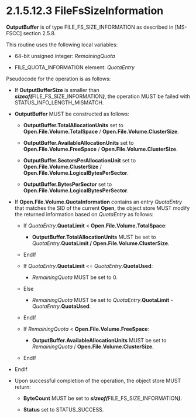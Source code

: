 <html dir="LTR" xmlns:mshelp="http://msdn.microsoft.com/mshelp" xmlns:ddue="http://ddue.schemas.microsoft.com/authoring/2003/5" xmlns:xlink="http://www.w3.org/1999/xlink" xmlns:tool="http://www.microsoft.com/tooltip">
    <head>
        <meta http-equiv="Content-Type" content="text/html; CHARSET=utf-8"></meta>
        <meta name="save" content="history"></meta>
        <title>2.1.5.12.3 FileFsSizeInformation</title>
        <xml>
            <mshelp:toctitle title="2.1.5.12.3 FileFsSizeInformation"></mshelp:toctitle>
            <mshelp:rltitle title="[MS-FSA]: FileFsSizeInformation"></mshelp:rltitle>
            <mshelp:keyword index="A" term="a3c2b645-c4ef-4853-a21b-f1b21e9c1478"></mshelp:keyword>
            <mshelp:attr name="DCSext.ContentType" value="open specification"></mshelp:attr>
            <mshelp:attr name="AssetID" value="a3c2b645-c4ef-4853-a21b-f1b21e9c1478"></mshelp:attr>
            <mshelp:attr name="TopicType" value="kbRef"></mshelp:attr>
            <mshelp:attr name="DCSext.Title" value="[MS-FSA]: FileFsSizeInformation" />
        </xml>
    </head>
    <body>
        <div id="header">
            <h1 class="heading">2.1.5.12.3 FileFsSizeInformation</h1>
        </div>
        <div id="mainSection">
            <div id="mainBody">
                <div id="allHistory" class="saveHistory"></div>
                <div id="sectionSection0" class="section" name="collapseableSection">
                    

<p><b>OutputBuffer</b> is of type FILE_FS_SIZE_INFORMATION as
described in <mshelp:link keywords="efbfe127-73ad-4140-9967-ec6500e66d5e" tabindex="0">[MS-FSCC]</mshelp:link>
section <mshelp:link keywords="e13e068c-e3a7-4dd4-94fd-3892b492e6e7" tabindex="0">2.5.8</mshelp:link>.</p>

<p>This routine uses the following local variables:</p>

<ul><li><p><span><span> 
</span></span>64-bit unsigned integer: <i>RemainingQuota</i></p>

</li><li><p><span><span> 
</span></span>FILE_QUOTA_INFORMATION element: <i>QuotaEntry</i></p>

</li></ul><p>Pseudocode for the operation is as follows:</p>

<ul><li><p><span><span> 
</span></span>If <b>OutputBufferSize</b> is smaller than <b><i>sizeof(</i></b>FILE_FS_SIZE_INFORMATION<b><i>)</i></b>,
the operation MUST be failed with STATUS_INFO_LENGTH_MISMATCH.</p>

</li><li><p><span><span> 
</span></span><b>OutputBuffer</b> MUST be constructed as follows:</p>

<ul><li><p><span><span>  </span></span><b>OutputBuffer.TotalAllocationUnits</b>
set to <b>Open.File.Volume.TotalSpace</b> / <b>Open.File.Volume.ClusterSize</b>.</p>

</li><li><p><span><span>  </span></span><b>OutputBuffer.AvailableAllocationUnits</b>
set to <b>Open.File.Volume.FreeSpace</b> / <b>Open.File.Volume.ClusterSize</b>.</p>

</li><li><p><span><span>  </span></span><b>OutputBuffer.SectorsPerAllocationUnit</b>
set to <b>Open.File.Volume.ClusterSize</b> / <b>Open.File.Volume.LogicalBytesPerSector</b>.</p>

</li><li><p><span><span>  </span></span><b>OutputBuffer.BytesPerSector</b>
set to <b>Open.File.Volume.LogicalBytesPerSector</b>.</p>

</li></ul></li><li><p><span><span> 
</span></span>If <b>Open.File.Volume.QuotaInformation</b> contains an entry <i>QuotaEntry</i>
that matches the SID of the current <b>Open</b>, the object store MUST modify
the returned information based on <i>QuotaEntry</i> as follows:</p>

<ul><li><p><span><span>  </span></span>If <i>QuotaEntry</i>.<b>QuotaLimit</b>
&lt; <b>Open.File.Volume.TotalSpace</b>:</p>

<ul><li><p><span><span> 
</span></span><b>OutputBuffer.TotalAllocationUnits</b> MUST be set to <i>QuotaEntry</i>.<b>QuotaLimit
/ Open.File.Volume.ClusterSize</b>.</p>

</li></ul></li><li><p><span><span>  </span></span>EndIf</p>

</li><li><p><span><span>  </span></span>If <i>QuotaEntry</i>.<b>QuotaLimit</b>
&lt;= <i>QuotaEntry</i>.<b>QuotaUsed</b>:</p>

<ul><li><p><span><span> 
</span></span><i>RemainingQuota</i> MUST be set to 0.</p>

</li></ul></li><li><p><span><span>  </span></span>Else</p>

<ul><li><p><span><span> 
</span></span><i>RemainingQuota</i> MUST be set to <i>QuotaEntry</i>.<b>QuotaLimit</b>
- <i>QuotaEntry</i>.<b>QuotaUsed</b>.</p>

</li></ul></li><li><p><span><span>  </span></span>EndIf</p>

</li><li><p><span><span>  </span></span>If <i>RemainingQuota</i>
&lt; <b>Open.File.Volume.FreeSpace</b>:</p>

<ul><li><p><span><span> 
</span></span><b>OutputBuffer.AvailableAllocationUnits</b> MUST be set to <i>RemainingQuota</i>
/ <b>Open.File.Volume.ClusterSize</b>.</p>

</li></ul></li><li><p><span><span>  </span></span>EndIf</p>

</li></ul></li><li><p><span><span> 
</span></span>EndIf</p>

</li><li><p><span><span> 
</span></span>Upon successful completion of the operation, the object store
MUST return:</p>

<ul><li><p><span><span>  </span></span><b>ByteCount</b>
MUST be set to <b><i>sizeof(</i></b>FILE_FS_SIZE_INFORMATION<b><i>)</i></b>.</p>

</li><li><p><span><span>  </span></span><b>Status</b>
set to STATUS_SUCCESS.</p>

</li></ul></li></ul>
                </div>
            </div>
        </div>
    </body>
</html>